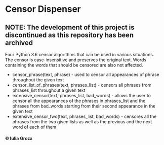 # Censor Dispenser

## NOTE: The development of this project is discontinued as this repository has been archived

 Four Python 3.6 censor algorithms that can be used in various situations. The censor is case-insensitive and preserves the original text. Words containing the words that should be censored are also not affected.

* censor_phrase(text, phrase) - used to censor all appearances of phrase throughout the given text
* censor_list_of_phrases(text, phrases_list) - censors all phrases from phrases_list throughout a given text
* extensive_censor(text, phrases_list, bad_words) - allows the user to censor all the appearances of the phrases in phrases_list and the                                                       phrases from bad_words starting from their second appearance in the given text
* extensive_censor_two(text, phrases_list, bad_words) - censores all the phrases from the two given lists as well as the previous and the                                                          next word of each of them

#### © Iulia Groza
